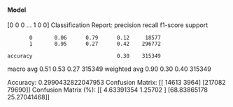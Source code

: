 #### Model
[0 0 0 ... 1 0 0]
Classification Report:
              precision    recall  f1-score   support

           0       0.06      0.79      0.12     18577
           1       0.95      0.27      0.42    296772

    accuracy                           0.30    315349
   macro avg       0.51      0.53      0.27    315349
weighted avg       0.90      0.30      0.40    315349

Accuracy: 0.2990432822047953
Confusion Matrix:
[[ 14613   3964]
 [217082  79690]]
Confusion Matrix (%):
[[ 4.63391354  1.25702   ]
 [68.83865178 25.27041468]]
